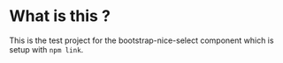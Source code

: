 # What is this ?

This is the test project for the bootstrap-nice-select component which is setup with `npm link`.
